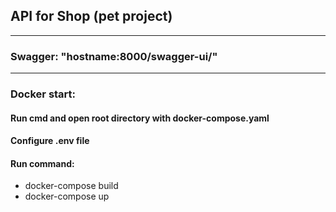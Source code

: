 ## __API for Shop (pet project)__

---

### Swagger:  "hostname:8000/swagger-ui/"

---
### Docker start:
#### Run cmd and open root directory with docker-compose.yaml

#### Configure .env file

#### Run command:
* docker-compose build
* docker-compose up



